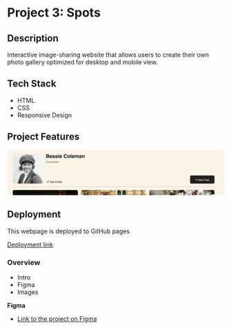 # Project 3: Spots

## Description

Interactive image-sharing website that allows users to create their own photo gallery optimized for desktop and mobile view.

## Tech Stack

- HTML
- CSS
- Responsive Design

## Project Features

![Project features](./images/Project%20features.png)

## Deployment

This webpage is deployed to GitHub pages

[Deployment link](https://www.guanabanaguacate.guthub.io/se_project_spots)

### Overview  

* Intro  
* Figma  
* Images  
  
**Figma**  
  
* [Link to the project on Figma](https://www.figma.com/file/BBNm2bC3lj8QQMHlnqRsga/Sprint-3-Project-%E2%80%94-Spots?type=design&node-id=2%3A60&mode=design&t=afgNFybdorZO6cQo-1)
  



